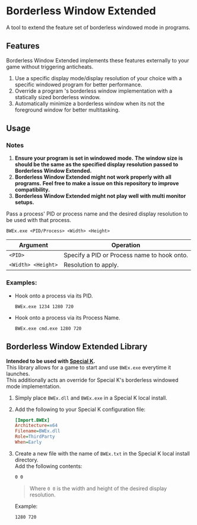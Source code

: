 # Borderless Window Extended
A tool to extend the feature set of borderless windowed mode in programs.

## Features
Borderless Window Extended implements these features externally to your game without triggering anticheats.
1. Use a specific display mode/display resolution of your choice with a specific windowed program for better performance.
2. Override a program 's borderless window implementation with a statically sized borderless window.
3. Automatically minimize a borderless window when its not the foreground window for better multitasking.

## Usage

### Notes
1. **Ensure your program is set in windowed mode.**
    **The window size is should be the same as the specified display resolution passed to Borderless Window Extended.**
2. **Borderless Window Extended might not work properly with all programs.**
    **Feel free to make a issue on this repository to improve compatibility.**
3. **Borderless Window Extended might not play well with multi monitor setups.**

Pass a process' PID or process name and the desired display resolution to be used with that process.
```
BWEx.exe <PID/Process> <Width> <Height>
```
|Argument|Operation|
|-|-|
|`<PID>`|Specify a PID or Process name to hook onto.|
|`<Width> <Height>`| Resolution to apply.|

### Examples:

- Hook onto a process via its PID.
    ```
    BWEx.exe 1234 1280 720
    ```
- Hook onto a process via its Process Name.
    ```
    BWEx.exe cmd.exe 1280 720
    ```

## Borderless Window Extended Library
**Intended to be used with [Special K](https://wiki.special-k.info).**            
This library allows for a game to start and use `BWEx.exe` everytime it launches.     
This additionally acts an override for Special K's borderless windowed mode implementation.

1. Simply place `BWEx.dll` and `BWEx.exe` in a Special K local install. 
2. Add the following to your Special K configuration file:
    ```ini
    [Import.BWEx]
    Architecture=x64
    Filename=BWEx.dll
    Role=ThirdParty
    When=Early
    ```
3. Create a new file with the name of `BWEx.txt` in the Special K local install directory.                               
    Add the following contents:

    ```txt
    0 0
    ```
    > Where `0 0` is the width and height of the desired display resolution.    

    Example:
    ```txt
    1280 720
    ```
